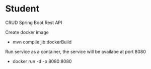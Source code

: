 # Student
 CRUD Spring Boot Rest API

 Create docker image 

 - mvn compile jib:dockerBuild


 Run service as a container, the service will be availabe at port 8080

 - docker run -d -p 8080:8080 <image name>

